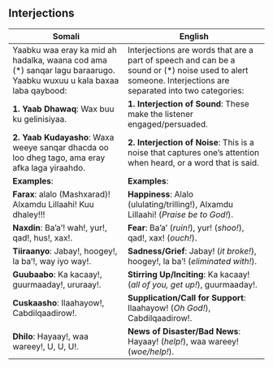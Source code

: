 ## Interjections

| **Somali**                                                                                                                                                            | **English**                                                                                                                                      |
|--------------------------------------------------------------------------------------------------------------------------------------------------------------------|--------------------------------------------------------------------------------------------------------------------------------------------------|
| Yaabku waa eray ka mid ah hadalka, waana cod ama (*) sanqar lagu baraarugo. Yaabku wuxuu u kala baxaa laba qaybood:                                               | Interjections are words that are a part of speech and can be a sound or (*) noise used to alert someone. Interjections are separated into two categories: |
| **1. Yaab Dhawaq**: Wax buu ku gelinisiyaa.                                                                                                                      | **1. Interjection of Sound**: These make the listener engaged/persuaded.                                                                         |
| **2. Yaab Kudayasho**: Waxa weeye sanqar dhacda oo loo dheg tago, ama eray afka laga yiraahdo.                                                                    | **2. Interjection of Noise**: This is a noise that captures one’s attention when heard, or a word that is said.                                  |
| **Examples**:                                                                                                              | **Examples**:                                                                                                                                    |
| **Farax**: alalo (Mashxarad)! Alxamdu Lillaahi! Kuu dhaley!!!                                                                                                     | **Happiness**: Alalo (ululating/trilling!), Alxamdu Lillaahi! (*Praise be to God!*).                                                             |
| **Naxdin**: Ba’a’! wah!, yur!, qad!, hus!, xax!.                                                                                                                 | **Fear**: Ba’a’ (*ruin!*), yur! (*shoo!*), qad!, xax! (*ouch!*).                                                                                 |
| **Tiiraanyo**: Jabay!, hoogey!, la ba’!, way iyo way!.                                                                                                           | **Sadness/Grief**: Jabay! (*it broke!*), hoogey!, la ba’! (*eliminated with!*).                                                                  |
| **Guubaabo**: Ka kacaay!, guurmaaday!, ururaay!.                                                                                                                 | **Stirring Up/Inciting**: Ka kacaay! (*all of you, get up!*), guurmaaday!.                                                                       |
| **Cuskaasho**: Ilaahayow!, Cabdilqaadirow!.                                                                                                                      | **Supplication/Call for Support**: Ilaahayow! (*Oh God!*), Cabdilqaadirow!.                                                                      |
| **Dhilo**: Hayaay!, waa wareey!, U, U, U!.                                                                                                                       | **News of Disaster/Bad News**: Hayaay! (*help!*), waa wareey! (*woe/help!*).                                                                     |

